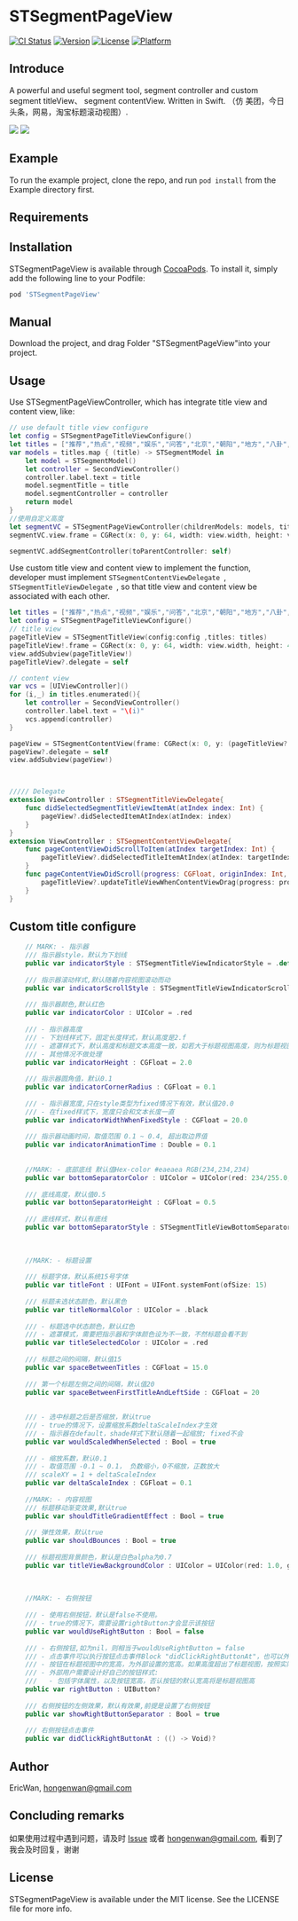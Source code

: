 # STSegmentPageView

[![CI Status](https://img.shields.io/travis/EricWan/STSegmentPageView.svg?style=flat)](https://travis-ci.org/EricWan/STSegmentPageView)
[![Version](https://img.shields.io/cocoapods/v/STSegmentPageView.svg?style=flat)](https://cocoapods.org/pods/STSegmentPageView)
[![License](https://img.shields.io/cocoapods/l/STSegmentPageView.svg?style=flat)](https://cocoapods.org/pods/STSegmentPageView)
[![Platform](https://img.shields.io/cocoapods/p/STSegmentPageView.svg?style=flat)](https://cocoapods.org/pods/STSegmentPageView)



## Introduce

A powerful and useful segment tool, segment controller and custom segment titleView、 segment contentView. Written in Swift. （仿 美团，今日头条，网易，淘宝标题滚动视图）.

![](https://github.com/wheying/STSegmentPageView/blob/master/1.png)    ![](https://github.com/wheying/STSegmentPageView/blob/master/2.png)

## Example

To run the example project, clone the repo, and run `pod install` from the Example directory first.



## Requirements

## Installation

STSegmentPageView is available through [CocoaPods](https://cocoapods.org). To install
it, simply add the following line to your Podfile:

```ruby
pod 'STSegmentPageView'
```

## Manual

Download the project, and drag Folder "STSegmentPageView"into your project.

## Usage

Use STSegmentPageViewController, which has integrate title view and content view, like: 

```swift
// use default title view configure
let config = STSegmentPageTitleViewConfigure()
let titles = ["推荐","热点","视频","娱乐","问答","北京","朝阳","地方","八卦","综艺","推荐","热点","视频","娱乐","问答","北京","朝阳","地方","八卦","综艺"]
var models = titles.map { (title) -> STSegmentModel in
	let model = STSegmentModel()
	let controller = SecondViewController()
	controller.label.text = title
	model.segmentTitle = title
	model.segmentController = controller
	return model
}
//使用自定义高度
let segmentVC = STSegmentPageViewController(childrenModels: models, titleViewH: 40, titleConfig: config)
segmentVC.view.frame = CGRect(x: 0, y: 64, width: view.width, height: view.height - 64 )

segmentVC.addSegmentController(toParentController: self)
```

Use custom title view and content view to implement the function, developer must implement `STSegmentContentViewDelegate `, `STSegmentTitleViewDelegate `, so that title view and content view be associated with each other.

```swift
let titles = ["推荐","热点","视频","娱乐","问答","北京","朝阳","地方","八卦","综艺","推荐","热点","视频","娱乐","问答","北京","朝阳","地方","八卦","综艺"]
let config = STSegmentPageTitleViewConfigure()
// title view
pageTitleView = STSegmentTitleView(config:config ,titles: titles)
pageTitleView!.frame = CGRect(x: 0, y: 64, width: view.width, height: 48)
view.addSubview(pageTitleView!)
pageTitleView?.delegate = self

// content view
var vcs = [UIViewController]()
for (i,_) in titles.enumerated(){
	let controller = SecondViewController()
	controller.label.text = "\(i)"
	vcs.append(controller)
}

pageView = STSegmentContentView(frame: CGRect(x: 0, y: (pageTitleView?.frame.maxY ?? 0), width: view.width, height: view.height - (pageTitleView?.frame.maxY  ?? 0) ), childrenControllers: vcs, parentVC:self)
pageView?.delegate = self
view.addSubview(pageView!)



///// Delegate
extension ViewController : STSegmentTitleViewDelegate{
    func didSelectedSegmentTitleViewItemAt(atIndex index: Int) {
        pageView?.didSelectedItemAtIndex(atIndex: index)
    }
}
extension ViewController : STSegmentContentViewDelegate{
    func pageContentViewDidScrollToItem(atIndex targetIndex: Int) {
        pageTitleView?.didSelectedTitleItemAtIndex(atIndex: targetIndex)
    }
    func pageContentViewDidScroll(progress: CGFloat, originIndex: Int, targetIndex: Int) {
        pageTitleView?.updateTitleViewWhenContentViewDrag(progress: progress, fromIndex: 		 originIndex, endIndex: targetIndex)
    }
}
```

## Custom title configure

```swift
	// MARK: - 指示器
    /// 指示器style，默认为下划线
    public var indicatorStyle : STSegmentTitleViewIndicatorStyle = .default
    
    /// 指示器滚动样式,默认随着内容视图滚动而动
    public var indicatorScrollStyle : STSegmentTitleViewIndicatorScrollStyle = .default
    
    /// 指示器颜色,默认红色
    public var indicatorColor : UIColor = .red
    
    /// - 指示器高度
    /// - 下划线样式下，固定长度样式，默认高度是2.f
    /// - 遮罩样式下，默认高度和标题文本高度一致，如若大于标题视图高度，则为标题视图高度,取值范围：标题高度~标题视图高度
    /// - 其他情况不做处理
    public var indicatorHeight : CGFloat = 2.0
    
    /// 指示器圆角值，默认0.1
    public var indicatorCornerRadius : CGFloat = 0.1
    
    /// - 指示器宽度,只在style类型为fixed情况下有效，默认值20.0
    /// - 在fixed样式下，宽度只会和文本长度一直
    public var indicatorWidthWhenFixedStyle : CGFloat = 20.0
    
    /// 指示器动画时间，取值范围 0.1 ~ 0.4, 超出取边界值
    public var indicatorAnimationTime : Double = 0.1
    
    
    //MARK: - 底部底线 默认值Hex-color #eaeaea RGB(234,234,234)
    public var bottomSeparatorColor : UIColor = UIColor(red: 234/255.0, green: 234/255.0, blue: 234/255.0, alpha: 1.0)
    
    /// 底线高度，默认值0.5
    public var bottonSeparatorHeight : CGFloat = 0.5
    
    /// 底线样式，默认有底线
    public var bottomSeparatorStyle : STSegmentTitleViewBottomSeparatorStyle = .default
    
    
    
    //MARK: - 标题设置
    
    /// 标题字体，默认系统15号字体
    public var titleFont : UIFont = UIFont.systemFont(ofSize: 15)
    
    /// 标题未选状态颜色，默认黑色
    public var titleNormalColor : UIColor = .black
    
    /// - 标题选中状态颜色，默认红色
    /// - 遮罩模式，需要把指示器和字体颜色设为不一致，不然标题会看不到
    public var titleSelectedColor : UIColor = .red
    
    /// 标题之间的间隔，默认值15
    public var spaceBetweenTitles : CGFloat = 15.0
    
    /// 第一个标题左侧之间的间隔，默认值20
    public var spaceBetweenFirstTitleAndLeftSide : CGFloat = 20
    
    
    /// - 选中标题之后是否缩放，默认true
    /// - true的情况下，设置缩放系数deltaScaleIndex才生效
    /// - 指示器在default，shade样式下默认随着一起缩放; fixed不会
    public var wouldScaledWhenSelected : Bool = true
    
    /// - 缩放系数，默认0.1
    /// - 取值范围 -0.1 ~ 0.1， 负数缩小，0不缩放，正数放大
    /// scaleXY = 1 + deltaScaleIndex
    public var deltaScaleIndex : CGFloat = 0.1
    
    //MARK: - 内容视图
    /// 标题移动渐变效果,默认true
    public var shouldTitleGradientEffect : Bool = true
    
    /// 弹性效果，默认true
    public var shouldBounces : Bool = true
    
    /// 标题视图背景颜色，默认是白色alpha为0.7
    public var titleViewBackgroundColor : UIColor = UIColor(red: 1.0, green: 1.0, blue: 1.0, alpha: 0.7)
    
    
    
    //MARK: - 右侧按钮
    
    /// - 使用右侧按钮，默认是false不使用。
    /// - true的情况下，需要设置rightButton才会显示该按钮
    public var wouldUseRightButton : Bool = false
    
    /// - 右侧按钮,如为nil，则相当于wouldUseRightButton = false
    /// - 点击事件可以执行按钮点击事件Block "didClickRightButtonAt"，也可以外部直接addTarget
    /// - 按钮在标题视图中的宽高，为外部设置的宽高。如果高度超出了标题视图，按照实际设置的宽高比例缩放
    /// - 外部用户需要设计好自己的按钮样式:
    ///   - 包括字体属性，以及按钮宽高，否认按钮的默认宽高将是标题视图高
    public var rightButton : UIButton?
    
    /// 右侧按钮的左侧效果，默认有效果,前提是设置了右侧按钮
    public var showRightButtonSeparator : Bool = true
    
    /// 右侧按钮点击事件
    public var didClickRightButtonAt : (() -> Void)?
```



## Author

EricWan, hongenwan@gmail.com



## Concluding remarks

如果使用过程中遇到问题，请及时 [Issue](https://github.com/wheying/STSegmentPageView/issues/new) 或者 hongenwan@gmail.com, 看到了我会及时回复，谢谢

## License 

STSegmentPageView is available under the MIT license. See the LICENSE file for more info.
